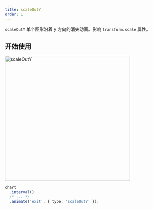 ```yaml
---
title: scaleOutY
order: 1
---
```


`scaleOutY` 单个图形沿着 y 方向的消失动画。影响 `transform.scale` 属性。

## 开始使用

<img alt="scaleOutY" src="https://gw.alipayobjects.com/mdn/rms_f5c722/afts/img/A*L6mkQa3aG64AAAAAAAAAAABkARQnAQ" width="400" />

```ts
chart
  .interval()
  /* ... */
  .animate('exit', { type: 'scaleOutY' });
```
